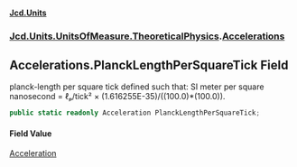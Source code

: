 #### [Jcd.Units](index 'index')
### [Jcd.Units.UnitsOfMeasure.TheoreticalPhysics](Jcd.Units.UnitsOfMeasure.TheoreticalPhysics 'Jcd.Units.UnitsOfMeasure.TheoreticalPhysics').[Accelerations](Accelerations 'Jcd.Units.UnitsOfMeasure.TheoreticalPhysics.Accelerations')

## Accelerations.PlanckLengthPerSquareTick Field

planck-length per square tick defined such that: SI meter per square nanosecond = ℓₚ/tick² ×
(1.616255E-35)/((100.0)*(100.0)).

```csharp
public static readonly Acceleration PlanckLengthPerSquareTick;
```

#### Field Value
[Acceleration](Acceleration 'Jcd.Units.UnitTypes.Acceleration')